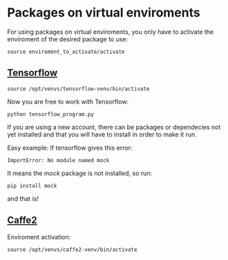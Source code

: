 # Packages on virtual enviroments
For using packages on virtual enviroments, you only have to activate the enviroment of the desired package to use:
```
source enviroment_to_activate/activate
```

## [Tensorflow](https://www.tensorflow.org/)
```
source /opt/venvs/tensorflow-venv/bin/activate
```
Now you are free to work with Tensorflow:
```
python tensorflow_program.py
```

If you are using a new account, there can be packages or dependecies not yet installed and that you will have to install in order to make it run.

Easy example:
If tensorflow gives this error:
```
ImportError: No module named mock
```
It means the _mock_ package is not installed, so run:
```
pip install mock
```
and that is!


## [Caffe2](https://caffe2.ai/)
Enviroment activation:
```
source /opt/venvs/caffe2-venv/bin/activate
```
